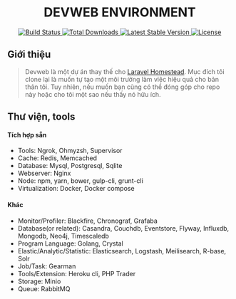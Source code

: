 <p align="center"><h1 style="text-align:center;">DEVWEB ENVIRONMENT</h1></p>

<p align="center">
    <a href="https://github.com/ducconit/devweb/actions">
        <img src="https://github.com/ducconit/devweb/workflows/tests/badge.svg" alt="Build Status">
    </a>
    <a href="https://packagist.org/packages/ducconit/devweb">
        <img src="https://img.shields.io/packagist/dt/ducconit/devweb" alt="Total Downloads">
    </a>
    <a href="https://packagist.org/packages/ducconit/devweb">
        <img src="https://img.shields.io/packagist/v/ducconit/devweb" alt="Latest Stable Version">
    </a>
    <a href="https://packagist.org/packages/ducconit/devweb">
        <img src="https://img.shields.io/packagist/l/ducconit/devweb" alt="License">
    </a>
</p>

## Giới thiệu

> Devweb là một dự án thay thế cho [Laravel Homestead](https://github.com/laravel/homestead). Mục đích tôi clone lại là muốn tự tạo một môi trường làm việc hiệu quả cho bản thân tôi. Tuy nhiên, nếu muốn bạn cũng có thể đóng góp cho repo này hoặc cho tôi một sao nếu thấy nó hữu ích.

## Thư viện, tools

#### Tích hợp sẵn

-   Tools: Ngrok, Ohmyzsh, Supervisor
-   Cache: Redis, Memcached
-   Database: Mysql, Postgresql, Sqlite
-   Webserver: Nginx
-   Node: npm, yarn, bower, gulp-cli, grunt-cli
-   Virtualization: Docker, Docker compose

#### Khác

-   Monitor/Profiler: Blackfire, Chronograf, Grafaba
-   Database(or related): Casandra, Couchdb, Eventstore, Flyway, Influxdb, Mongodb, Neo4j, Timescaledb
-   Program Language: Golang, Crystal
-   Elastic/Analytic/Statistic: Elasticsearch, Logstash, Meilisearch, R-base, Solr
-   Job/Task: Gearman
-   Tools/Extension: Heroku cli, PHP Trader
-   Storage: Minio
-   Queue: RabbitMQ
